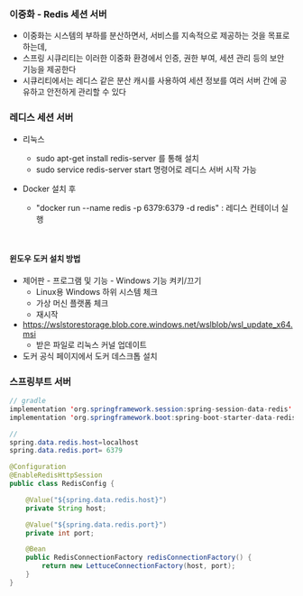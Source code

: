 ### 이중화 - Redis 세션 서버 

- 이중화는 시스템의 부하를 분산하면서, 서비스를 지속적으로 제공하는 것을 목표로 하는데,
- 스프링 시큐리티는 이러한 이중화 환경에서 인증, 권한 부여, 세션 관리 등의 보안 기능을 제공한다
- 시큐리티에서는 레디스 같은 분산 캐시를 사용하여 세션 정보를 여러 서버 간에 공유하고 안전하게 관리할 수 있다




### 레디스 세션 서버

- 리눅스
    - sudo apt-get install redis-server 를 통해 설치
    - sudo service redis-server start 명령어로 레디스 서버 시작 가능
    
    
- Docker 설치 후
    - "docker run --name redis -p 6379:6379 -d redis" : 레디스 컨테이너 실행
   
<br>


#### 윈도우 도커 설치 방법

- 제어판 - 프로그램 및 기능 - Windows 기능 켜키/끄기 
    - Linux용 Windows 하위 시스템 체크
    - 가상 머신 플랫폼 체크 
    - 재시작
- https://wslstorestorage.blob.core.windows.net/wslblob/wsl_update_x64.msi
    - 받은 파일로 리눅스 커널 업데이트 
- 도커 공식 페이지에서 도커 데스크톱 설치

   
   
### 스프링부트 서버

```java
// gradle
implementation 'org.springframework.session:spring-session-data-redis'
implementation 'org.springframework.boot:spring-boot-starter-data-redis'
```

```java
//
spring.data.redis.host=localhost
spring.data.redis.port= 6379
```

```java
@Configuration
@EnableRedisHttpSession
public class RedisConfig {

    @Value("${spring.data.redis.host}")
    private String host;

    @Value("${spring.data.redis.port}")
    private int port;

    @Bean
    public RedisConnectionFactory redisConnectionFactory() {
        return new LettuceConnectionFactory(host, port);
    }
}

```